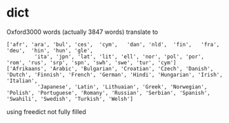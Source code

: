 # dict
Oxford3000 words (actually 3847 words)
translate to 

```
['afr', 'ara', 'bul', 'ces',  'cym',   'dan', 'nld',  'fin',   'fra',  'deu',  'hin', 'hun', 'gle',
         'ita', 'jpn', 'lat', 'lit', 'ell', 'nor', 'pol', 'por', 'rom', 'rus', 'srp', 'spn', 'swh', 'swe', 'tur', 'cym']
['Afrikaans', 'Arabic', 'Bulgarian', 'Croatian', 'Czech', 'Danish', 'Dutch', 'Finnish', 'French', 'German', 'Hindi', 'Hungarian', 'Irish', 'Italian',
          'Japanese', 'Latin', 'Lithuaian', 'Greek', 'Norwegian', 'Polish', 'Portuguese', 'Romany', 'Russian', 'Serbian', 'Spanish', 'Swahili', 'Swedish', 'Turkish', 'Welsh']
```

using freedict
not fully filled
